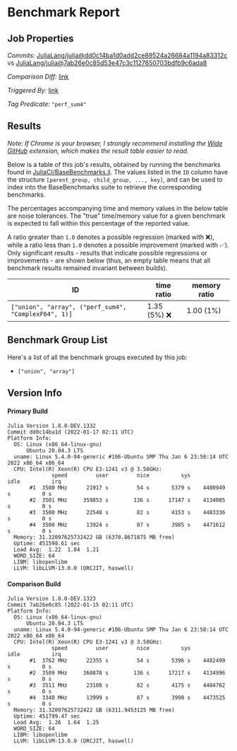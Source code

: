 # Benchmark Report

## Job Properties

*Commits:* [JuliaLang/julia@dd0c14ba1d0add2ce89524a26684a1194a83312c](https://github.com/JuliaLang/julia/commit/dd0c14ba1d0add2ce89524a26684a1194a83312c) vs [JuliaLang/julia@7ab26e0c85d53e47c3c1127650703bdfb9c6ada8](https://github.com/JuliaLang/julia/commit/7ab26e0c85d53e47c3c1127650703bdfb9c6ada8)

*Comparison Diff:* [link](https://github.com/JuliaLang/julia/compare/7ab26e0c85d53e47c3c1127650703bdfb9c6ada8..dd0c14ba1d0add2ce89524a26684a1194a83312c)

*Triggered By:* [link](https://github.com/JuliaLang/julia/commit/dd0c14ba1d0add2ce89524a26684a1194a83312c#commitcomment-64123808)

*Tag Predicate:* `"perf_sum4"`

## Results

*Note: If Chrome is your browser, I strongly recommend installing the [Wide GitHub](https://chrome.google.com/webstore/detail/wide-github/kaalofacklcidaampbokdplbklpeldpj?hl=en)
extension, which makes the result table easier to read.*

Below is a table of this job's results, obtained by running the benchmarks found in
[JuliaCI/BaseBenchmarks.jl](https://github.com/JuliaCI/BaseBenchmarks.jl). The values
listed in the `ID` column have the structure `[parent_group, child_group, ..., key]`,
and can be used to index into the BaseBenchmarks suite to retrieve the corresponding
benchmarks.

The percentages accompanying time and memory values in the below table are noise tolerances. The "true"
time/memory value for a given benchmark is expected to fall within this percentage of the reported value.

A ratio greater than `1.0` denotes a possible regression (marked with :x:), while a ratio less
than `1.0` denotes a possible improvement (marked with :white_check_mark:). Only significant results - results
that indicate possible regressions or improvements - are shown below (thus, an empty table means that all
benchmark results remained invariant between builds).

| ID | time ratio | memory ratio |
|----|------------|--------------|
| `["union", "array", ("perf_sum4", "ComplexF64", 1)]` | 1.35 (5%) :x: | 1.00 (1%)  |

## Benchmark Group List

Here's a list of all the benchmark groups executed by this job:

- `["union", "array"]`

## Version Info

#### Primary Build

```
Julia Version 1.8.0-DEV.1332
Commit dd0c14ba1d (2022-01-17 02:11 UTC)
Platform Info:
  OS: Linux (x86_64-linux-gnu)
      Ubuntu 20.04.3 LTS
  uname: Linux 5.4.0-94-generic #106-Ubuntu SMP Thu Jan 6 23:58:14 UTC 2022 x86_64 x86_64
  CPU: Intel(R) Xeon(R) CPU E3-1241 v3 @ 3.50GHz: 
              speed         user         nice          sys         idle          irq
       #1  3500 MHz      21917 s         54 s       5379 s    4480949 s          0 s
       #2  3501 MHz     359853 s        136 s      17147 s    4134085 s          0 s
       #3  3500 MHz      22548 s         82 s       4153 s    4483336 s          0 s
       #4  3500 MHz      13924 s         87 s       3985 s    4471612 s          0 s
  Memory: 31.32097625732422 GB (6370.8671875 MB free)
  Uptime: 451598.61 sec
  Load Avg:  1.22  1.84  1.21
  WORD_SIZE: 64
  LIBM: libopenlibm
  LLVM: libLLVM-13.0.0 (ORCJIT, haswell)

```

#### Comparison Build

```
Julia Version 1.8.0-DEV.1323
Commit 7ab26e0c85 (2022-01-15 02:11 UTC)
Platform Info:
  OS: Linux (x86_64-linux-gnu)
      Ubuntu 20.04.3 LTS
  uname: Linux 5.4.0-94-generic #106-Ubuntu SMP Thu Jan 6 23:58:14 UTC 2022 x86_64 x86_64
  CPU: Intel(R) Xeon(R) CPU E3-1241 v3 @ 3.50GHz: 
              speed         user         nice          sys         idle          irq
       #1  3762 MHz      22355 s         54 s       5396 s    4482499 s          0 s
       #2  3509 MHz     360878 s        136 s      17217 s    4134996 s          0 s
       #3  3511 MHz      23108 s         82 s       4175 s    4484762 s          0 s
       #4  3340 MHz      13999 s         87 s       3998 s    4473525 s          0 s
  Memory: 31.32097625732422 GB (6311.9453125 MB free)
  Uptime: 451799.47 sec
  Load Avg:  1.26  1.64  1.25
  WORD_SIZE: 64
  LIBM: libopenlibm
  LLVM: libLLVM-13.0.0 (ORCJIT, haswell)

```

